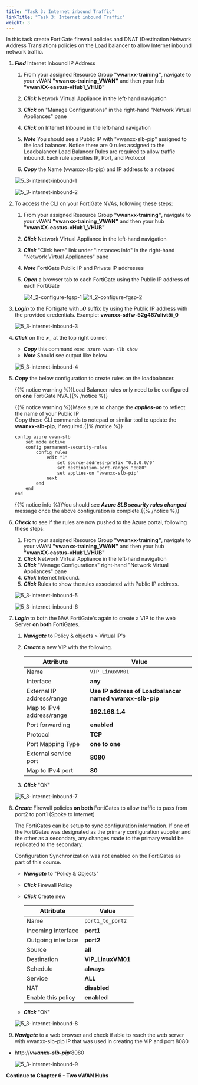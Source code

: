 ```yaml
---
title: "Task 3: Internet inbound Traffic"
linkTitle: "Task 3: Internet inbound Traffic"
weight: 3
---
```


In this task create FortiGate firewall policies and DNAT (Destination Network Address Translation) policies on the Load balancer to allow Internet inbound network traffic.

1. ***Find*** Internet Inbound IP Address

    1. From your assigned Resource Group **"vwanxx-training"**, navigate to your vWAN **"vwanxx-training_VWAN"** and then your hub **"vwanXX-eastus-vHub1_VHUB"**

    1. ***Click*** Network Virtual Appliance in the left-hand navigation
    1. ***Click*** on "Manage Configurations" in the right-hand "Network Virtual Appliances" pane
    1. ***Click*** on Internet Inbound in the left-hand navigation
    1. ***Note*** You should see a Public IP with "vwanxx-slb-pip" assigned to the load balancer. Notice there are 0 rules assigned to the Loadbalancer
        Load Balancer Rules are required to allow traffic inbound. Each rule specifies IP, Port, and Protocol
    1. ***Copy*** the Name (vwanxx-slb-pip) and IP address to a notepad

    ![5_3-internet-inbound-1](../images/5_3-internet-inbound-1.png)

    ![5_3-internet-inbound-2](../images/5_3-internet-inbound-2.png)

1. To access the CLI on your FortiGate NVAs, following these steps:

    1. From your assigned Resource Group **"vwanxx-training"**, navigate to your vWAN **"vwanxx-training_VWAN"** and then your hub **"vwanXX-eastus-vHub1_VHUB"**
    1. ***Click*** Network Virtual Appliance in the left-hand navigation
    1. ***Click*** "Click here" link under "Instances info" in the right-hand "Network Virtual Appliances" pane
    1. ***Note*** FortiGate Public IP and Private IP addresses
    1. ***Open*** a browser tab to each FortiGate using the Public IP address of each FortiGate

        ![4_2-configure-fgsp-1](../images/4_2-configure-fgsp-1.PNG)
        ![4_2-configure-fgsp-2](../images/4_2-configure-fgsp-2.PNG)

1. ***Login*** to the Fortigate with ***_0*** suffix by using the Public IP address with the provided credentials. Example: **vwanxx-sdfw-52g467ulivt5i_0**

    ![5_3-internet-inbound-3](../images/5_3-internet-inbound-3.png)

1. ***Click*** on the ***>_*** at the top right corner.

    - ***Copy*** this command `exec azure vwan-slb show`
    - ***Note*** Should see output like below

    ![5_3-internet-inbound-4](../images/5_3-internet-inbound-4.png)

1. ***Copy*** the below configuration to create rules on the loadbalancer. 

    {{% notice warning %}}Load Balancer rules only need to be configured on **one** FortiGate NVA.{{% /notice %}}

    {{% notice warning %}}Make sure to change the ***applies-on*** to reflect the name of your Public IP </br>
        Copy these CLI commands to notepad or similar tool to update the **vwanxx-slb-pip**, if required.{{% /notice %}}

    ```basic
    config azure vwan-slb
        set mode active
        config permanent-security-rules
            config rules
                edit "1"
                    set source-address-prefix "0.0.0.0/0"
                    set destination-port-ranges "8080"
                    set applies-on "vwanxx-slb-pip"
                next
            end
        end
    end
    ```

    {{% notice info %}}You should see ***Azure SLB security rules changed*** message once the above configuration is complete.{{% /notice %}}

1. ***Check*** to see if the rules are now pushed to the Azure portal, following these steps:

    1. From your assigned Resource Group **"vwanxx-training"**, navigate to your vWAN **"vwanxx-training_VWAN"** and then your hub **"vwanXX-eastus-vHub1_VHUB"**
    1. ***Click*** Network Virtual Appliance in the left-hand navigation
    1. ***Click*** "Manage Configurations" right-hand "Network Virtual Appliances" pane
    1. ***Click*** Internet Inbound.
    1. ***Click*** Rules to show the rules associated with Public IP address.

    ![5_3-internet-inbound-5](../images/5_3-internet-inbound-5.png)

    ![5_3-internet-inbound-6](../images/5_3-internet-inbound-6.png)

1. ***Login*** to both the NVA FortiGate's again to create a VIP to the web Server **on both** FortiGates.

    1. ***Navigate*** to Policy & objects > Virtual IP's
    1. ***Create*** a new VIP with the following.

        Attribute | Value
        -|-
        Name | `VIP_LinuxVM01`
        Interface | **any**
        External IP address/range | **Use IP address of Loadbalancer named vwanxx-slb-pip**
        Map to IPv4 address/range | **192.168.1.4**
        Port forwarding | **enabled**
        Protocol | **TCP**
        Port Mapping Type| **one to one**
        External service port | **8080**
        Map to IPv4 port | **80**

    1. ***Click*** "OK"

    ![5_3-internet-inbound-7](../images/5_3-internet-inbound-7.png)

1. ***Create*** Firewall policies **on both** FortiGates to allow traffic to pass from port2 to port1 (Spoke to Internet)

    The FortiGates can be setup to sync configuration information. If one of the FortiGates was designated as the primary configuration supplier and the other as a secondary, any changes made to the primary would be replicated to the secondary.

    Configuration Synchronization was not enabled on the FortiGates as part of this course.

    - ***Navigate*** to "Policy & Objects"
    - ***Click*** Firewall Policy
    - ***Click*** Create new

        Attribute | Value
        -|-
        Name | `port1_to_port2`
        Incoming interface | **port1**
        Outgoing interface | **port2**
        Source | **all**
        Destination | **VIP_LinuxVM01**
        Schedule | **always**
        Service | **ALL**
        NAT | **disabled**
        Enable this policy | **enabled**

    - ***Click*** "OK"

    ![5_3-internet-inbound-8](../images/5_3-internet-inbound-8.png)

1. ***Navigate*** to a web browser and check if able to reach the web server with vwanxx-slb-pip IP that was used in creating the VIP and port 8080

- http://***vwanxx-slb-pip***:8080

    ![5_3-internet-inbound-9](../images/5_3-internet-inbound-9.png)


**Continue to Chapter 6 - Two vWAN Hubs**

